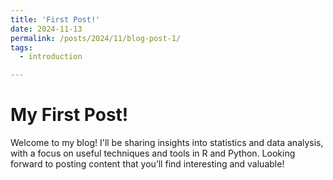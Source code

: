 ```yaml
---
title: 'First Post!'
date: 2024-11-13
permalink: /posts/2024/11/blog-post-1/
tags:
  - introduction

---
```


My First Post!
======
Welcome to my blog! I'll be sharing insights into statistics and data analysis, with a focus on useful techniques and tools in R and Python. Looking forward to posting content that you’ll find interesting and valuable!
